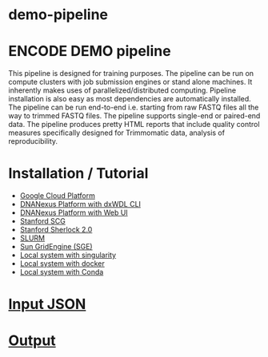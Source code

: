 # demo-pipeline

ENCODE DEMO pipeline
========================

This pipeline is designed for training purposes. The pipeline can be run on compute clusters with job submission engines or stand alone machines. It inherently makes uses of parallelized/distributed computing. Pipeline installation is also easy as most dependencies are automatically installed. The pipeline can be run end-to-end i.e. starting from raw FASTQ files all the way to trimmed FASTQ files. The pipeline supports single-end or paired-end data. The pipeline produces pretty HTML reports that include quality control measures specifically designed for Trimmomatic data, analysis of reproducibility.

# Installation / Tutorial

* [Google Cloud Platform](docs/tutorial_google.md)
* [DNANexus Platform with dxWDL CLI](docs/tutorial_dx_cli.md)
* [DNANexus Platform with Web UI](docs/tutorial_dx_web.md)
* [Stanford SCG](docs/tutorial_scg.md)
* [Stanford Sherlock 2.0](docs/tutorial_sherlock.md)
* [SLURM](docs/tutorial_slurm.md)
* [Sun GridEngine (SGE)](docs/tutorial_sge.md)
* [Local system with singularity](docs/tutorial_local_singularity.md)
* [Local system with docker](docs/tutorial_local_docker.md)
* [Local system with Conda](docs/tutorial_local_conda.md)

# [Input JSON](docs/input.md)

# [Output](docs/output.md)